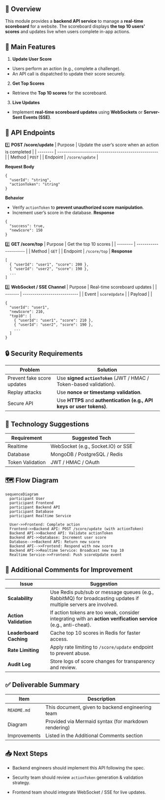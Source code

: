 ## 🎯 Overview
This module provides a __backend API service__ to manage a __real-time scoreboard__ for a website.
The scoreboard displays __the top 10 users' scores__ and updates live when users complete in-app actions.

## 🔗 Main Features
1. __Update User Score__
*   Users perform an action (e.g., complete a challenge).
*   An API call is dispatched to update their score securely.
2. __Get Top Scores__
*   Retrieve the __Top 10 scores__ for the scoreboard.
3. __Live Updates__
*   Implement __real-time scoreboard updates__ using __WebSockets__ or __Server-Sent Events (SSE)__.
## 🚀 API Endpoints
1️⃣ __POST /score/update__
| Purpose  | Update the user’s score when an action is completed |
| -------- | --------------------------------------------------- |
| Method   | `POST`                                              |
| Endpoint | `/score/update`                                     |

__Request Body__
```
{
  "userId": "string",
  "actionToken": "string" 
}
```
__Behavior__
*   Verify `actionToken` to __prevent unauthorized score manipulation__.
*   Increment user’s score in the database.
__Response__
```
{
  "success": true,
  "newScore": 150
}
```
2️⃣ __GET /score/top__
| Purpose  | Get the top 10 scores |
| -------- | --------------------- |
| Method   | `GET`                 |
| Endpoint | `/score/top`          |
__Response__
```
[
  { "userId": "user1", "score": 200 },
  { "userId": "user2", "score": 190 },
  ...
]
```
3️⃣ __WebSocket / SSE Channel__
| Purpose | Real-time scoreboard updates |
| ------- | ---------------------------- |
| Event   | `scoreUpdate`                |
| Payload |                              |
```
{
  "userId": "user1",
  "newScore": 210,
  "top10": [
    { "userId": "user1", "score": 210 },
    { "userId": "user2", "score": 190 },
    ...
  ]
}
```

## 🔒 Security Requirements
| Problem                    | Solution                                                              |
| -------------------------- | --------------------------------------------------------------------- |
| Prevent fake score updates | Use **signed `actionToken`** (JWT / HMAC / Token-based validation).   |
| Replay attacks             | Use **nonce or timestamp validation**.                                |
| Secure API                 | Use **HTTPS** and **authentication (e.g., API keys or user tokens)**. |

## 🔧 Technology Suggestions
| Requirement      | Suggested Tech                     |
| ---------------- | ---------------------------------- |
| Realtime         | WebSocket (e.g., Socket.IO) or SSE |
| Database         | MongoDB / PostgreSQL / Redis       |
| Token Validation | JWT / HMAC / OAuth                 |

## 🗺️ Flow Diagram
```
sequenceDiagram
  participant User
  participant Frontend
  participant Backend API
  participant Database
  participant Realtime Service

  User->>Frontend: Complete action
  Frontend->>Backend API: POST /score/update (with actionToken)
  Backend API->>Backend API: Validate actionToken
  Backend API->>Database: Increment user score
  Database-->>Backend API: Return new score
  Backend API-->>Frontend: Respond with new score
  Backend API->>Realtime Service: Broadcast new top 10
  Realtime Service->>Frontend: Push scoreUpdate event
```
## 🧠 Additional Comments for Improvement
| Issue                   | Suggestion                                                                                                      |
| ----------------------- | --------------------------------------------------------------------------------------------------------------- |
| **Scalability**         | Use Redis pub/sub or message queues (e.g., RabbitMQ) for broadcasting updates if multiple servers are involved. |
| **Action Validation**   | If action tokens are too weak, consider integrating with an **action verification service** (e.g., anti-cheat). |
| **Leaderboard Caching** | Cache top 10 scores in Redis for faster access.                                                                 |
| **Rate Limiting**       | Apply rate limiting to `/score/update` endpoint to prevent abuse.                                               |
| **Audit Log**           | Store logs of score changes for transparency and review.                                                        |

## ✅ Deliverable Summary
| Item         | Description                                          |
| ------------ | ---------------------------------------------------- |
| `README.md`  | This document, given to backend engineering team     |
| Diagram      | Provided via Mermaid syntax (for markdown rendering) |
| Improvements | Listed in the Additional Comments section            |

## 📥 Next Steps
*   Backend engineers should implement this API following the spec.

*   Security team should review `actionToken` generation & validation strategy.

*   Frontend team should integrate WebSocket / SSE for live updates.